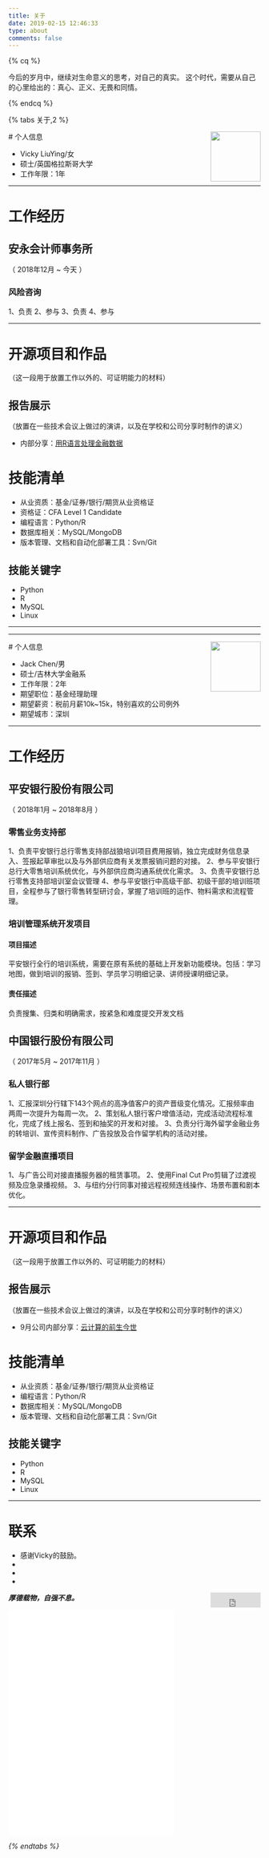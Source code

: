 ```yaml
---
title: 关于
date: 2019-02-15 12:46:33
type: about
comments: false
---
```

{% cq %}

今后的岁月中，继续对生命意义的思考，对自己的真实。
这个时代，需要从自己的心里给出的：真心、正义、无畏和同情。

{% endcq %}    

{% tabs 关于,2 %}
<!-- tab 我们 -->

<div style="float:right">
    <img src="https://vu-1255958126.cos.ap-beijing.myqcloud.com/personal/vicky2.JPG" width="100">
</div>
# 个人信息

 - Vicky LiuYing/女
 - 硕士/英国格拉斯哥大学
 - 工作年限：1年

---

# 工作经历

## 安永会计师事务所
（ 2018年12月 ~ 今天 ）

### 风险咨询
1、负责
2、参与
3、负责
4、参与

---

# 开源项目和作品
（这一段用于放置工作以外的、可证明能力的材料）

## 报告展示
（放置在一些技术会议上做过的演讲，以及在学校和公司分享时制作的讲义）

- 内部分享：[用R语言处理金融数据](http://aixti.cn)

# 技能清单
- 从业资质：基金/证券/银行/期货从业资格证
- 资格证：CFA Level 1 Candidate
- 编程语言：Python/R
- 数据库相关：MySQL/MongoDB
- 版本管理、文档和自动化部署工具：Svn/Git

## 技能关键字

- Python
- R
- MySQL
- Linux

---
---

<div style="float:right">
    <img src="https://vu-1255958126.cos.ap-beijing.myqcloud.com/personal/jack_resume.jpg" width="100">
</div>
# 个人信息

 - Jack Chen/男
 - 硕士/吉林大学金融系
 - 工作年限：2年
 - 期望职位：基金经理助理
 - 期望薪资：税前月薪10k~15k，特别喜欢的公司例外
 - 期望城市：深圳


---

# 工作经历

## 平安银行股份有限公司
（ 2018年1月 ~ 2018年8月 ）

### 零售业务支持部
1、负责平安银行总行零售支持部战狼培训项目费用报销，独立完成财务信息录入、签报起草审批以及与外部供应商有关发票报销问题的对接。
2、参与平安银行总行大零售培训系统优化，与外部供应商沟通系统优化需求。
3、负责平安银行总行零售支持部培训室会议管理
4、参与平安银行中高级干部、初级干部的培训班项目，全程参与了银行零售转型研讨会，掌握了培训班的运作、物料需求和流程管理。
### 培训管理系统开发项目
#### 项目描述
平安银行全行的培训系统，需要在原有系统的基础上开发新功能模块。包括：学习地图，做到培训的报销、签到、学员学习明细记录、讲师授课明细记录。
#### 责任描述
负责搜集、归类和明确需求，按紧急和难度提交开发文档

## 中国银行股份有限公司
（ 2017年5月 ~ 2017年11月 ）

### 私人银行部
1、汇报深圳分行辖下143个网点的高净值客户的资产晋级变化情况。汇报频率由两周一次提升为每周一次。
2、策划私人银行客户增值活动，完成活动流程标准化，完成了线上报名、签到和抽奖的开发和对接。
3、负责分行海外留学金融业务的转培训、宣传资料制作、广告投放及合作留学机构的活动对接。
### 留学金融直播项目
1、与广告公司对接直播服务器的租赁事项。
2、使用Final Cut Pro剪辑了过渡视频及应急录播视频。
3、与纽约分行同事对接远程视频连线操作、场景布置和剧本优化。

---

# 开源项目和作品
（这一段用于放置工作以外的、可证明能力的材料）

## 报告展示
（放置在一些技术会议上做过的演讲，以及在学校和公司分享时制作的讲义）

- 9月公司内部分享：[云计算的前生今世](http://aixti.cn)

# 技能清单
- 从业资质：基金/证券/银行/期货从业资格证
- 编程语言：Python/R
- 数据库相关：MySQL/MongoDB
- 版本管理、文档和自动化部署工具：Svn/Git

## 技能关键字

- Python
- R
- MySQL
- Linux

---

# 联系
- 感谢Vicky的鼓励。
- [<i class="fa fa-fw fa-wechat">](https://chat.daovoice.io/?id=a13048b4)
- [<i class="fa fa-fw fa-github">](https://github.com/jackchenjy)
- [<i class="fa fa-fw fa-linkedin">](https://www.linkedin.com/in/jianyong-chen-9b51099b)

<!-- endtab -->
<!-- tab 本站 -->
<a class="gh-btn" id="gh-btn" href="https://github.com/jackchenjy/jackchenjy.github.io/" target="_blank" aria-label="Star on GitHub"><span class="gh-ico" aria-hidden="true"></span><span class="gh-text" id="gh-text"></span></a>
<iframe align="right" style="margin-left: 2px; margin-bottom:-5px;" frameborder="0" scrolling="0" width="100px" height="30px" src="https://ghbtns.com/github-btn.html?user=jackchenjy&amp;repo=jackchenjy.github.io&amp;type=star&amp;count=true">
</iframe>

**厚德载物，自强不息。**

<iframe frameborder="no" border="0" marginwidth="0" marginheight="0" width=330 height=450 src="//music.163.com/outchain/player?type=0&id=2683260205&auto=0&height=430"></iframe>

<!-- endtab -->
{% endtabs %}
